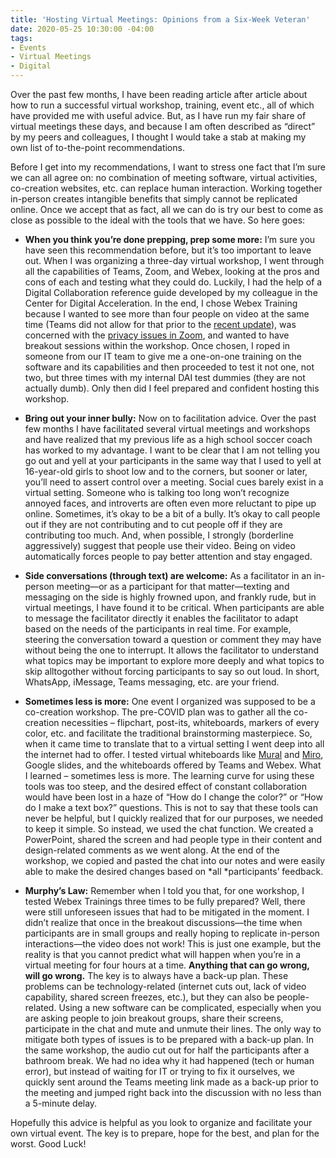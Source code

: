 ```yaml
---
title: 'Hosting Virtual Meetings: Opinions from a Six-Week Veteran'
date: 2020-05-25 10:30:00 -04:00
tags:
- Events
- Virtual Meetings
- Digital
---
```


Over the past few months, I have been reading article after article about how to run a successful virtual workshop, training, event etc., all of which have provided me with useful advice. But, as I have run my fair share of virtual meetings these days, and because I am often described as “direct” by my peers and colleagues, I thought I would take a stab at making my own list of to-the-point recommendations.

Before I get into my recommendations, I want to stress one fact that I’m sure we can all agree on: no combination of meeting software, virtual activities, co-creation websites, etc. can replace human interaction. Working together in-person creates intangible benefits that simply cannot be replicated online. Once we accept that as fact, all we can do is try our best to come as close as possible to the ideal with the tools that we have. So here goes:

* **When you think you’re done prepping, prep some more:** I’m sure you have seen this recommendation before, but it’s too important to leave out. When I was organizing a three-day virtual workshop, I went through all the capabilities of Teams, Zoom, and Webex, looking at the pros and cons of each and testing what they could do. Luckily, I had the help of a Digital Collaboration reference guide developed by my colleague in the Center for Digital Acceleration. In the end, I chose Webex Training because I wanted to see more than four people on video at the same time (Teams did not allow for that prior to the [recent update](https://www.thurrott.com/cloud/234690/microsoft-teams-now-shows-9-people-in-participant-view)), was concerned with the [privacy issues in Zoom](https://nymag.com/intelligencer/2020/04/the-zoom-app-has-a-lot-of-security-problems.html), and wanted to have breakout sessions within the workshop. Once chosen, I roped in someone from our IT team to give me a one-on-one training on the software and its capabilities and then proceeded to test it not one, not two, but three times with my internal DAI test dummies (they are not actually dumb). Only then did I feel prepared and confident hosting this workshop.


* **Bring out your inner bully:** Now on to facilitation advice. Over the past few months I have facilitated several virtual meetings and workshops and have realized that my previous life as a high school soccer coach has worked to my advantage. I want to be clear that I am not telling you go out and yell at your participants in the same way that I used to yell at 16-year-old girls to shoot low and to the corners, but sooner or later, you’ll need to assert control over a meeting. Social cues barely exist in a virtual setting. Someone who is talking too long won’t recognize annoyed faces, and introverts are often even more reluctant to pipe up online. Sometimes, it’s okay to be a bit of a bully. It’s okay to call people out if they are not contributing and to cut people off if they are contributing too much. And, when possible, I strongly (borderline aggressively) suggest that people use their video. Being on video automatically forces people to pay better attention and stay engaged.


* **Side conversations (through text) are welcome:** As a facilitator in an in-person meeting—or as a participant for that matter—texting and messaging on the side is highly frowned upon, and frankly rude, but in virtual meetings, I have found it to be critical. When participants are able to message the facilitator directly it enables the facilitator to adapt based on the needs of the participants in real time. For example, steering the conversation toward a question or comment they may have without being the one to interrupt. It allows the facilitator to understand what topics may be important to explore more deeply and what topics to skip alltogother without forcing participants to say so out loud. In short, WhatsApp, iMessage, Teams messaging, etc. are your friend.


* **Sometimes less is more:** One event I organized was supposed to be a co-creation workshop. The pre-COVID plan was to gather all the co-creation necessities – flipchart, post-its, whiteboards, markers of every color, etc. and facilitate the traditional brainstorming masterpiece. So, when it came time to translate that to a virtual setting I went deep into all the internet had to offer. I tested virtual whiteboards like [Mural](https://www.mural.co/?utm_source=adwords&utm_term=mural&utm_medium=ppc&utm_campaign=TEST\+1&hsa_src=g&hsa_ver=3&hsa_ad=316777106280&hsa_mt=e&hsa_cam=1607635412&hsa_tgt=kwd-92263170&hsa_acc=9046011228&hsa_kw=mural&hsa_net=adwords&hsa_grp=61957888966&gclid=EAIaIQobChMIiuzE-_216QIVF4-GCh1wgwdcEAAYASAAEgKbFvD_BwE) and [Miro](https://miro.com/?utm_source=google&utm_medium=cpc&utm_campaign=S%7CGOO%7CBRN%7CUS%7CEN-EN%7CBrand%7CExact&utm_term=miro&utm_content=434602393901&xuid=EAIaIQobChMIvKTlhP616QIVDU2GCh32KA3JEAAYASAAEgIUOPD_BwE&gclid=EAIaIQobChMIvKTlhP616QIVDU2GCh32KA3JEAAYASAAEgIUOPD_BwE), Google slides, and the whiteboards offered by Teams and Webex. What I learned – sometimes less is more. The learning curve for using these tools was too steep, and the desired effect of constant collaboration would have been lost in a haze of “How do I change the color?” or “How do I make a text box?” questions. This is not to say that these tools can never be helpful, but I quickly realized that for our purposes, we needed to keep it simple. So instead, we used the chat function. We created a PowerPoint, shared the screen and had people type in their content and design-related comments as we went along. At the end of the workshop, we copied and pasted the chat into our notes and were easily able to make the desired changes based on \*all \*participants’ feedback.


* **Murphy’s Law:** Remember when I told you that, for one workshop, I tested Webex Trainings three times to be fully prepared? Well, there were still unforeseen issues that had to be mitigated in the moment. I didn’t realize that once in the breakout discussions—the time when participants are in small groups and really hoping to replicate in-person interactions—the video does not work! This is just one example, but the reality is that you cannot predict what will happen when you’re in a virtual meeting for four hours at a time. **Anything that can go wrong, will go wrong.** The key is to always have a back-up plan. These problems can be technology-related (internet cuts out, lack of video capability, shared screen freezes, etc.), but they can also be people-related. Using a new software can be complicated, especially when you are asking people to join breakout groups, share their screens, participate in the chat and mute and unmute their lines. The only way to mitigate both types of issues is to be prepared with a back-up plan. In the same workshop, the audio cut out for half the participants after a bathroom break. We had no idea why it had happened (tech or human error), but instead of waiting for IT or trying to fix it ourselves, we quickly sent around the Teams meeting link made as a back-up prior to the meeting and jumped right back into the discussion with no less than a 5-minute delay.

Hopefully this advice is helpful as you look to organize and facilitate your own virtual event. The key is to prepare, hope for the best, and plan for the worst. Good Luck!